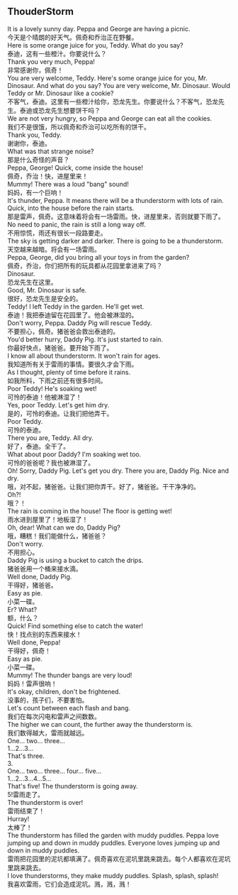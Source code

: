 ## ThouderStorm

It is a lovely sunny day. Peppa and George are having a picnic.\
今天是个晴朗的好天气。佩奇和乔治正在野餐。\
Here is some orange juice for you, Teddy. What do you say?\
泰迪，这有一些橙汁。你要说什么？\
Thank you very much, Peppa!\
非常感谢你，佩奇！\
You are very welcome, Teddy. Here's some orange juice for you, Mr. Dinosaur. And what do you say? You are very welcome, Mr. Dinosaur. Would Teddy or Mr. Dinosaur like a cookie?\
不客气，泰迪。这里有一些橙汁给你，恐龙先生。你要说什么？不客气，恐龙先生。泰迪或恐龙先生想要饼干吗？\
We are not very hungry, so Peppa and George can eat all the cookies.\
我们不是很饿，所以佩奇和乔治可以吃所有的饼干。\
Thank you, Teddy.\
谢谢你，泰迪。\
What was that strange noise?\
那是什么奇怪的声音？\
Peppa, George! Quick, come inside the house!\
佩奇，乔治！快，进屋里来！\
Mummy! There was a loud "bang" sound!\
妈妈，有一个巨响！\
It's thunder, Peppa. It means there will be a thunderstorm with lots of rain. Quick, into the house before the rain starts.\
那是雷声，佩奇。这意味着将会有一场雷雨。快，进屋里来，否则就要下雨了。\
No need to panic, the rain is still a long way off.\
不用惊慌，雨还有很长一段路要走。\
The sky is getting darker and darker. There is going to be a thunderstorm.\
天空越来越暗。将会有一场雷雨。\
Peppa, George, did you bring all your toys in from the garden?\
佩奇，乔治，你们把所有的玩具都从花园里拿进来了吗？\
Dinosaur.\
恐龙先生在这里。\
Good, Mr. Dinosaur is safe.\
很好，恐龙先生是安全的。\
Teddy! I left Teddy in the garden. He'll get wet.\
泰迪！我把泰迪留在花园里了。他会被淋湿的。\
Don't worry, Peppa. Daddy Pig will rescue Teddy.\
不要担心，佩奇。猪爸爸会救出泰迪的。\
You'd better hurry, Daddy Pig. It's just started to rain.\
你最好快点，猪爸爸。要开始下雨了。\
I know all about thunderstorm. It won't rain for ages.\
我知道所有关于雷雨的事情。要很久才会下雨。\
As I thought, plenty of time before it rains.\
如我所料，下雨之前还有很多时间。\
Poor Teddy! He's soaking wet!\
可怜的泰迪！他被淋湿了！\
Yes, poor Teddy. Let's get him dry.\
是的，可怜的泰迪。让我们把他弄干。\
Poor Teddy.\
可怜的泰迪。\
There you are, Teddy. All dry.\
好了，泰迪。全干了。\
What about poor Daddy? I'm soaking wet too.\
可怜的爸爸呢？我也被淋湿了。\
Oh! Sorry, Daddy Pig. Let's get you dry. There you are, Daddy Pig. Nice and dry.\
哦，对不起，猪爸爸。让我们把你弄干。好了，猪爸爸。干干净净的。\
Oh?!\
哦？！\
The rain is coming in the house! The floor is getting wet!\
雨水进到屋里了！地板湿了！\
Oh, dear! What can we do, Daddy Pig?\
哦，糟糕！我们能做什么，猪爸爸？\
Don't worry.\
不用担心。\
Daddy Pig is using a bucket to catch the drips.\
猪爸爸用一个桶来接水滴。\
Well done, Daddy Pig.\
干得好，猪爸爸。\
Easy as pie.\
小菜一碟。\
Er? What?\
额，什么？\
Quick! Find something else to catch the water!\
快！找点别的东西来接水！\
Well done, Peppa!\
干得好，佩奇！\
Easy as pie.\
小菜一碟。\
Mummy! The thunder bangs are very loud!\
妈妈！雷声很响！\
It's okay, children, don't be frightened.\
没事的，孩子们，不要害怕。\
Let's count between each flash and bang.\
我们在每次闪电和雷声之间数数。\
The higher we can count, the further away the thunderstorm is.\
我们数得越大，雷雨就越远。\
One... two... three...\
1...2...3...\
That's three.\
3.\
One... two... three... four... five...\
1...2...3...4...5...\
That's five! The thunderstorm is going away.\
5!雷雨走了。\
The thunderstorm is over!\
雷雨结束了！\
Hurray!\
太棒了！\
The thunderstorm has filled the garden with muddy puddles. Peppa love jumping up and down in muddy puddles. Everyone loves jumping up and down in muddy puddles.\
雷雨把花园里的泥坑都填满了。佩奇喜欢在泥坑里跳来跳去。每个人都喜欢在泥坑里跳来跳去。\
I love thunderstorms, they make muddy puddles. Splash, splash, splash!\
我喜欢雷雨，它们会造成泥坑。溅，溅，溅！